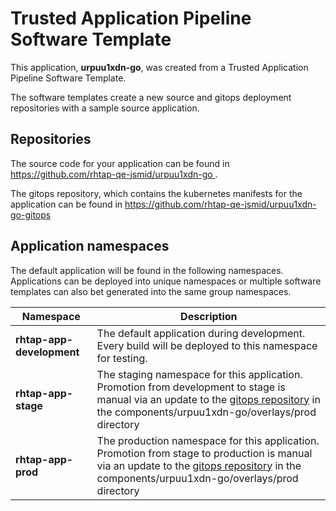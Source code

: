 # Trusted Application Pipeline Software Template

This application, **urpuu1xdn-go**, was created from a Trusted Application Pipeline Software Template.

The software templates create a new source and gitops deployment repositories with a sample source application. 

## Repositories

The source code for your application can be found in [https://github.com/rhtap-qe-jsmid/urpuu1xdn-go ](https://github.com/rhtap-qe-jsmid/urpuu1xdn-go ).
 
The gitops repository, which contains the kubernetes manifests for the application can be found in 
[https://github.com/rhtap-qe-jsmid/urpuu1xdn-go-gitops ](https://github.com/rhtap-qe-jsmid/urpuu1xdn-go-gitops ) 

## Application namespaces 

The default application will be found in the following namespaces. Applications can be deployed into unique namespaces or multiple software templates can also bet generated into the same group namespaces.  

|  Namespace   |  Description   |  
| -------- | -------- |   
| **rhtap-app-development** | The default application during development. Every build will be deployed to this namespace for testing. | 
| **rhtap-app-stage** | The staging namespace for this application. Promotion from development to stage is manual via an update to the [gitops repository](https://github.com/rhtap-qe-jsmid/urpuu1xdn-go-gitops ) in the components/urpuu1xdn-go/overlays/prod directory |  
| **rhtap-app-prod** | The production namespace for this application. Promotion from stage to production is manual via an update to the [gitops repository](https://github.com/rhtap-qe-jsmid/urpuu1xdn-go-gitops ) in the components/urpuu1xdn-go/overlays/prod directory | 